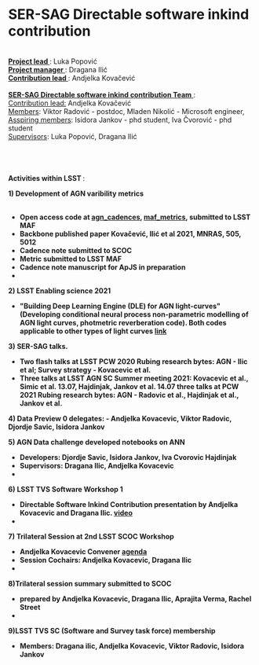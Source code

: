 


<h1> SER-SAG Directable software inkind contribution </h1>
<br>
<b> <u> Project lead </b> </u> : Luka Popović <br>
<b> <u> Project manager  </b> </u>: Dragana Ilić <br>
<b> <u> Contribution lead  </b> </u>: Andjelka Kovačević <br>  <br> 
<b> <u> SER-SAG Directable software inkind contribution Team</b> </u>:  <br> 
<u> Contribution lead:</u> Andjelka Kovačević <br> 
<u> Members</u>: Viktor Radović - postdoc, Mladen Nikolić - Microsoft engineer, <br> 
<u> Asspiring members</u>: Isidora Jankov - phd student, Iva Čvorović - phd student <br>
<u> Supervisors</u>: Luka Popović, Dragana Ilić <br> 
<br> <br>
<br>
  <br>
<b> Activities within LSST </b>:

<b>1) Development of AGN varibility metrics  
 <br> 
 - Open access code at [agn_cadences](https://github.com/LSST-sersag/agn_cadences),
[maf_metrics](https://github.com/LSST-sersag/maf_metrics), submitted to LSST MAF
- Backbone published paper Kovačević, Ilić et al 2021, MNRAS, 505, 5012
- Cadence note submitted to SCOC
- Metric submitted to LSST MAF
- Cadence note manuscript for ApJS in preparation 
- 
<b>2) LSST Enabling science 2021 </b> 
- "Building Deep Learning Engine (DLE) for AGN
light-curves" (Developing conditional neural process non-parametric
modelling of AGN light curves, photmetric reverberation code). Both codes applicable to
other types of light curves [link](https://github.com/LSST-sersag/dle/blob/main/README.md) 

<b>3) SER-SAG talks. 
- Two flash talks at LSST PCW 2020 Rubing research bytes: AGN - Ilic et al;
Survey strategy - Kovacevic et al.
- Three talks at LSST AGN SC Summer meeting 2021:
Kovacevic et al., Simic et al. 13.07, Hajdinjak, Jankov et al. 14.07
three talks at PCW 2021 Rubing research bytes: AGN - Radovic et
al., Hajdinjak et al., Jankov et al. 

<b>4) Data Preview 0 delegates: 
    - Andjelka Kovacevic, Viktor Radovic, Djordje Savic, Isidora Jankov 

<b>5) AGN Data challenge developed notebooks on ANN 
 - Developers: Djordje Savic, Isidora Jankov, Iva Cvorovic Hajdinjak
  - Supervisors: Dragana Ilic, Andjelka Kovacevic
  - 
<b>6) LSST TVS Software  Workshop 1 
  - Directable Software Inkind Contribution presentation by Andjelka Kovacevic and Dragana Ilic. [video](https://www.youtube.com/watch?v=Lag-DWiDuJM) 
  - 
<b> 7) Trilateral Session at 2nd LSST SCOC Workshop 
 - Andjelka Kovacevic Convener [agenda](https://project.lsst.org/meetings/scoc-sc-workshop2/agenda)
  - Session Cochairs: Andjelka Kovacevic, Dragana Ilic 
  - 
  <b> 8)Trilateral session summary submitted to SCOC </b>
 - prepared by Andjelka Kovacevic, Dragana Ilic, Aprajita Verma, Rachel Street 
 -
<b> 9)LSST TVS SC (Software and Survey task force) membership </b>
 - Members: Dragana ilic, Andjelka Kovacevic, Viktor Radovic, Isidora Jankov 
